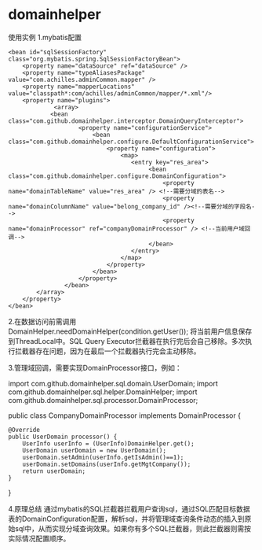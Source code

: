 # domainhelper
使用实例
1.mybatis配置
  <bean id="companyDomainProcessor" class="com.achilles.adminCommon.util.CompanyDomainProcessor"/>

	<bean id="sqlSessionFactory" class="org.mybatis.spring.SqlSessionFactoryBean">
		<property name="dataSource" ref="dataSource" />
		<property name="typeAliasesPackage" value="com.achilles.adminCommon.mapper" />
        <property name="mapperLocations" value="classpath*:com/achilles/adminCommon/mapper/*.xml"/>
        <property name="plugins">
        		 <array>
                <bean class="com.github.domainhelper.interceptor.DomainQueryInterceptor">
        		 		<property name="configurationService">
        		 			<bean class="com.github.domainhelper.configure.DefaultConfigurationService">
        		 				<property name="configuration">
        		 					<map>
	        		 				   <entry key="res_area">
	        		 				   		<bean class="com.github.domainhelper.configure.DomainConfiguration">
	        		 				   			<property name="domainTableName" value="res_area" /> <!--需要分域的表名-->
	        		 				   			<property name="domainColumnName" value="belong_company_id" /><!--需要分域的字段名-->
	        		 				   			<property name="domainProcessor" ref="companyDomainProcessor" /> <!--当前用户域回调-->
	        		 				   		</bean>
	        		 				   </entry>
	        		 				</map>
        		 				</property>
        		 			</bean>
        		 		</property>
        		 	</bean>
            </array>
        </property>
	</bean>
  
2.在数据访问前需调用
    DomainHelper.needDomainHelper(condition.getUser());
  将当前用户信息保存到ThreadLocal中。SQL Query Executor拦截器在执行完后会自己移除。多次执行拦截器存在问题，因为在最后一个拦截器执行完会主动移除。
  
3.管理域回调，需要实现DomainProcessor接口，例如：

import com.github.domainhelper.sql.domain.UserDomain;
import com.github.domainhelper.sql.helper.DomainHelper;
import com.github.domainhelper.sql.processor.DomainProcessor;

public class CompanyDomainProcessor implements DomainProcessor {

	@Override
	public UserDomain processor() {
		UserInfo userInfo = (UserInfo)DomainHelper.get();
		UserDomain userDomain = new UserDomain();
		userDomain.setAdmin(userInfo.getIsAdmin()==1);
		userDomain.setDomains(userInfo.getMgtCompany());
		return userDomain;
	}
}

4.原理总结
  通过mybatis的SQL拦截器拦截用户查询sql，通过SQL匹配目标数据表的DomainConfiguration配置，解析sql，并将管理域查询条件动态的插入到原始sql中，从而实现分域查询效果。如果你有多个SQL拦截器，则此拦截器则需按实际情况配置顺序。

